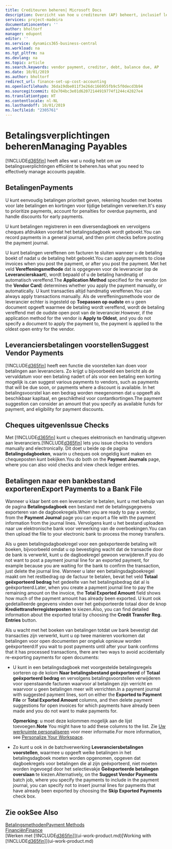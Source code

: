 ```yaml
---
title: Crediteuren beheren| Microsoft Docs
description: Overzicht van hoe u crediteuren (AP) beheert, inclusief leveranciersbetalingen, crediteuren, schuld en verschuldigd saldo.
services: project-madeira
documentationcenter: ''
author: bholtorf
manager: edupont
editor: ''
ms.service: dynamics365-business-central
ms.workload: na
ms.tgt_pltfrm: na
ms.devlang: na
ms.topic: article
ms.search.keywords: vendor payment, creditor, debt, balance due, AP
ms.date: 10/01/2019
ms.author: bholtorf
redirect_url: finance-set-up-cost-accounting
ms.openlocfilehash: 36da19dbe011f3e26dc166955fb9c5f0decd3b94
ms.sourcegitcommit: 02e704bc3e01d62072144919774f1244c42827e4
ms.translationtype: HT
ms.contentlocale: nl-NL
ms.lasthandoff: 10/01/2019
ms.locfileid: "2305761"
---
```

# <a name="managing-payables"></a><span data-ttu-id="35759-103">Betalingsverplichtingen beheren</span><span class="sxs-lookup"><span data-stu-id="35759-103">Managing Payables</span></span>
[!INCLUDE[d365fin](includes/d365fin_md.md)] <span data-ttu-id="35759-104">heeft alles wat u nodig hebt om uw betalingsverplichtingen efficiënt te beheren.</span><span class="sxs-lookup"><span data-stu-id="35759-104">has what you need to effectively manage accounts payable.</span></span>  

## <a name="payments"></a><span data-ttu-id="35759-105">Betalingen</span><span class="sxs-lookup"><span data-stu-id="35759-105">Payments</span></span>
<span data-ttu-id="35759-106">U kunt eenvoudig betalingen prioriteit geven, rekening houden met boetes voor late betalingen en kortingen voor tijdige betalingen verwerken.</span><span class="sxs-lookup"><span data-stu-id="35759-106">It's easy to prioritize payments, account for penalties for overdue payments, and handle discounts for early payments.</span></span>

<span data-ttu-id="35759-107">U kunt betalingen registreren in een diversendagboek en vervolgens cheques afdrukken voordat het betalingsdagboek wordt geboekt.</span><span class="sxs-lookup"><span data-stu-id="35759-107">You can record payments in a general journal, and then print checks before posting the payment journal.</span></span>

<span data-ttu-id="35759-108">U kunt betalingen vereffenen om facturen te sluiten wanneer u de betaling boekt of nadat u de betaling hebt geboekt.</span><span class="sxs-lookup"><span data-stu-id="35759-108">You can apply payments to close invoices when you post the payment, or after you post the payment.</span></span> <span data-ttu-id="35759-109">Met het veld **Vereffeningsmethode** dat is opgegeven voor de leverancier (op de **Leverancierskaart**), wordt bepaald of u de betaling handmatig of automatisch vereffend.</span><span class="sxs-lookup"><span data-stu-id="35759-109">The **Application Method** specified for the vendor (on the **Vendor Card**) determines whether you apply the payment manually, or automatically.</span></span> <span data-ttu-id="35759-110">U kunt transacties altijd handmatig vereffenen.</span><span class="sxs-lookup"><span data-stu-id="35759-110">You can always apply transactions manually.</span></span> <span data-ttu-id="35759-111">Als de vereffeningsmethode voor de leverancier echter is ingesteld op **Toepassen op oudste** en u geen document opgeeft waarmee de betaling wordt vereffend, wordt de betaling vereffend met de oudste open post van de leverancier.</span><span class="sxs-lookup"><span data-stu-id="35759-111">However, if the application method for the vendor is **Apply to Oldest**, and you do not specify a document to apply the payment to, the payment is applied to the oldest open entry for the vendor.</span></span>

## <a name="suggest-vendor-payments"></a><span data-ttu-id="35759-112">Leveranciersbetalingen voorstellen</span><span class="sxs-lookup"><span data-stu-id="35759-112">Suggest Vendor Payments</span></span>
[!INCLUDE[d365fin](includes/d365fin_md.md)] <span data-ttu-id="35759-113">heeft een functie die voorstellen kan doen voor betalingen aan leveranciers. Zo krijgt u bijvoorbeeld een bericht als de vervaldatum voor een betaling nadert of als voor een betaling een korting mogelijk is.</span><span class="sxs-lookup"><span data-stu-id="35759-113">can suggest various payments to vendors, such as payments that will be due soon, or payments where a discount is available.</span></span> <span data-ttu-id="35759-114">In het betalingsvoorstel kan een bedrag worden meegenomen dat u opgeeft als beschikbaar kapitaal, en geschiktheid voor contantkortingen.</span><span class="sxs-lookup"><span data-stu-id="35759-114">The payment suggestion can consider an amount that you specify as available funds for payment, and eligibility for payment discounts.</span></span>

## <a name="issue-checks"></a><span data-ttu-id="35759-115">Cheques uitgeven</span><span class="sxs-lookup"><span data-stu-id="35759-115">Issue Checks</span></span>
<span data-ttu-id="35759-116">Met [!INCLUDE[d365fin](includes/d365fin_md.md)] kunt u cheques elektronisch en handmatig uitgeven aan leveranciers.</span><span class="sxs-lookup"><span data-stu-id="35759-116">[!INCLUDE[d365fin](includes/d365fin_md.md)] lets you issue checks to vendors manually and electronically.</span></span> <span data-ttu-id="35759-117">Dit doet u beide op de pagina **Betalingsdagboeken**, waarin u cheques ook ongeldig kunt maken en chequeposten kunt bekijken.</span><span class="sxs-lookup"><span data-stu-id="35759-117">You do both on the **Payment Journals** page, where you can also void checks and view check ledger entries.</span></span>

## <a name="export-payments-to-a-bank-file"></a><span data-ttu-id="35759-118">Betalingen naar een bankbestand exporteren</span><span class="sxs-lookup"><span data-stu-id="35759-118">Export Payments to a Bank File</span></span>
<span data-ttu-id="35759-119">Wanneer u klaar bent om een leverancier te betalen, kunt u met behulp van de pagina **Betalingsdagboek** een bestand met de betalingsgegevens exporteren van de dagboekregels.</span><span class="sxs-lookup"><span data-stu-id="35759-119">When you are ready to pay a vendor, from the **Payment Journal** page you can export a file with the payment information from the journal lines.</span></span> <span data-ttu-id="35759-120">Vervolgens kunt u het bestand uploaden naar uw elektronische bank voor verwerking van de overboekingen.</span><span class="sxs-lookup"><span data-stu-id="35759-120">You can then upload the file to your electronic bank to process the money transfers.</span></span>

<span data-ttu-id="35759-121">Als u geen betalingsdagboekregel voor een geëxporteerde betaling wilt boeken, bijvoorbeeld omdat u op bevestiging wacht dat de transactie door de bank is verwerkt, kunt u de dagboekregel gewoon verwijderen.</span><span class="sxs-lookup"><span data-stu-id="35759-121">If you do not want to post a payment journal line for an exported payment, for example because you are waiting for the bank to confirm the transaction, just delete the journal line.</span></span> <span data-ttu-id="35759-122">Wanneer u later een betalingsdagboekregel maakt om het restbedrag op de factuur te betalen, bevat het veld **Totaal geëxporteerd bedrag** het gedeelte van het betalingsbedrag dat al is geëxporteerd.</span><span class="sxs-lookup"><span data-stu-id="35759-122">Later, when you create a payment journal line to pay the remaining amount on the invoice, the **Total Exported Amount** field shows how much of the payment amount has already been exported.</span></span> <span data-ttu-id="35759-123">U kunt ook gedetailleerde gegevens vinden over het geëxporteerde totaal door de knop **Krediettransferregisterposten** te kiezen.</span><span class="sxs-lookup"><span data-stu-id="35759-123">Also, you can find detailed information about the exported total by choosing the **Credit Transfer Reg. Entries** button.</span></span>

<span data-ttu-id="35759-124">Als u wacht met het boeken van betalingen totdat uw bank bevestigt dat transacties zijn verwerkt, kunt u op twee manieren voorkomen dat betalingen voor open documenten per ongeluk opnieuw worden geëxporteerd:</span><span class="sxs-lookup"><span data-stu-id="35759-124">If you wait to post payments until after your bank confirms that it has processed transactions, there are two ways to avoid accidentally re-exporting payments for open documents:</span></span>  

* <span data-ttu-id="35759-125">U kunt in een betalingsdagboek met voorgestelde betalingsregels sorteren op de kolom **Naar betalingsbestand geëxporteerd** of **Totaal geëxporteerd bedrag** en vervolgens betalingsvoorstellen verwijderen voor openstaande facturen waarvoor al betalingen zijn verricht en waarvoor u geen betalingen meer wilt verrichten.</span><span class="sxs-lookup"><span data-stu-id="35759-125">In a payment journal with suggested payment lines, sort on either the **Exported to Payment File** or **Total Exported Amount** columns, and then delete payment suggestions for open invoices for which payments have already been made and you do not want to make payments for.</span></span>

    <span data-ttu-id="35759-126">**Opmerking**: u moet deze kolommen mogelijk aan de lijst toevoegen.</span><span class="sxs-lookup"><span data-stu-id="35759-126">**Note** You might have to add these columns to the list.</span></span> <span data-ttu-id="35759-127">Zie [Uw werkruimte personaliseren](ui-personalization-user.md) voor meer informatie.</span><span class="sxs-lookup"><span data-stu-id="35759-127">For more information, see [Personalize Your Workspace](ui-personalization-user.md).</span></span>  
* <span data-ttu-id="35759-128">Zo kunt u ook in de batchverwerking **Leveranciersbetalingen voorstellen**, waarmee u opgeeft welke betalingen in het betalingsdagboek moeten worden opgenomen, opgeven dat dagboekregels voor betalingen die al zijn geëxporteerd, niet moeten worden ingevoegd door het selectievakje **Geëxporteerde betalingen overslaan** te kiezen.</span><span class="sxs-lookup"><span data-stu-id="35759-128">Alternatively, on the **Suggest Vendor Payments** batch job, where you specify the payments to include in the payment journal, you can specify not to insert journal lines for payments that have already been exported by choosing the **Skip Exported Payments** check box.</span></span>

## <a name="see-also"></a><span data-ttu-id="35759-129">Zie ook</span><span class="sxs-lookup"><span data-stu-id="35759-129">See Also</span></span>
[<span data-ttu-id="35759-130">Betalingsmethoden</span><span class="sxs-lookup"><span data-stu-id="35759-130">Payment Methods</span></span>](finance-payment-methods.md)  
[<span data-ttu-id="35759-131">Financiën</span><span class="sxs-lookup"><span data-stu-id="35759-131">Finance</span></span>](finance.md)  
<span data-ttu-id="35759-132">[Werken met [!INCLUDE[d365fin](includes/d365fin_md.md)]](ui-work-product.md)</span><span class="sxs-lookup"><span data-stu-id="35759-132">[Working with [!INCLUDE[d365fin](includes/d365fin_md.md)]](ui-work-product.md)</span></span>

